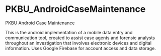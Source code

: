 # PKBU_AndroidCaseMaintenance
PKBU Android Case Maintenance

This is the android implementation of a mobile data entry and communication tool, created to assist case agents and forensic analysts throughout an investigation that involves electronic devices and digital information.  Uses Google Firebase for account access and data storage.  
